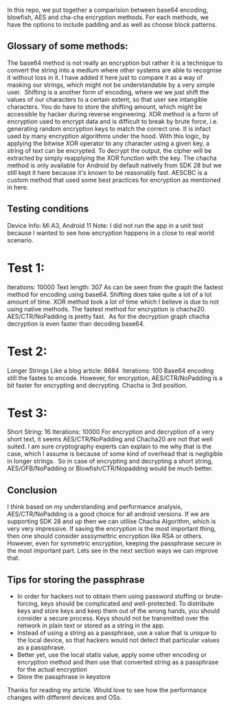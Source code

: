 In this repo, we put together a comparision between base64 encoding, blowfish, AES and cha-cha encryption methods. For each methods, we have the options to include padding and as well as choose block patterns.

## Glossary of some methods:
The base64 method is not really an encryption but rather it is a technique to convert the string into a medium where other systems are able to recognise it without loss in it. I have added it here just to compare it as a way of masking our strings, which might not be understandable by a very simple user. 
Shifting is a another form of encoding, where we we just shift the values of our characters to a certain extent, so that user see intangible characters. You do have to store the shifting amount, which might be accessible by hacker during reverse engineering.
XOR method is a form of encryption used to encrypt data and is difficult to break by brute force, i.e. generating random encryption keys to match the correct one. It is infact used by many encryption algorithms under the hood. With this logic, by applying the bitwise XOR operator to any character using a given key, a string of text can be encrypted. To decrypt the output, the cipher will be extracted by simply reapplying the XOR function with the key.
The chacha method is only available for Android by default natively from SDK 28 but we still kept it here because it's known to be reasonably fast.
AESCBC is a custom method that used some best practices for encryption as mentioned in here.

## Testing conditions
Device Info: Mi A3, Android 11
Note: I did not run the app in a unit test because I wanted to see how encryption happens in a close to real world scenario.

# Test 1:
Iterations: 10000
Text length: 307
As can be seen from the graph the fastest method for encoding using base64. Shifting does take quite a lot of a lot amount of time. XOR method took a lot of time which I believe is due to not using native methods. The fastest method for encryption is chacha20. AES/CTR/NoPadding is pretty fast. 
As for the decryption graph chacha decryption is even faster than decoding base64.

# Test 2:
Longer Strings Like a blog article: 6684 
Iterations: 100
Base64 encoding still the fastes to encode. However, for encryption, AES/CTR/NoPadding is a bit faster for encrypting and decrypting. Chacha is 3rd position. 

# Test 3:
Short String: 16
Iterations: 10000
For encryption and decryption of a very short text, it seems AES/CTR/NoPadding and Chacha20 are not that well suited. I am sure cryptography experts can explain to me why that is the case, which I assume is because of some kind of overhead that is negligible in longer strings. 
So in case of encrypting and decrypting a short string, AES/OFB/NoPadding or Blowfish/CTR/Nopadding would be much better.

## Conclusion
I think based on my understanding and performance analysis, AES/CTR/NoPadding is a good choice for all android versions. If we are supporting SDK 28 and up then we can utilise Chacha Algorithm, which is very very impressive. If saving the encryption is the most important thing, then one should consider asssymettric encryption like RSA or others. 
However, even for symmetric encryption, keeping the passphrase secure in the most important part. Lets see in the next section ways we can improve that. 

## Tips for storing the passphrase
- In order for hackers not to obtain them using password stuffing or brute-forcing, keys should be complicated and well-protected. To distribute keys and store keys and keep them out of the wrong hands, you should consider a secure process. Keys should not be transmitted over the network in plain text or stored as a string in the app.
- Instead of using a string as a passphrase, use a value that is unique to the local device, so that hackers would not detect that particular values as a passphrase. 
- Better yet, use the local statis value, apply some other encoding or encryption method and then use that converted string as a passphrase for the actual encryption 
- Store the passphrase in keystore

Thanks for reading my article.
Would love to see how the performance changes with different devices and OSs. 

